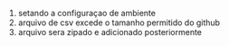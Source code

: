 1. setando a configuraçao de ambiente
2. arquivo de csv excede o tamanho permitido do github 
3. arquivo sera zipado e adicionado posteriormente 

